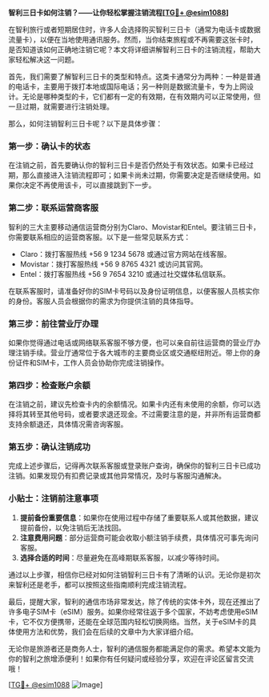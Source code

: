 **智利三日卡如何注销？——让你轻松掌握注销流程[[TG💪+ @esim1088](https://t.me/s/esim1088)]**

在智利旅行或者短期居住时，许多人会选择购买智利三日卡（通常为电话卡或数据流量卡），以便在当地使用通讯服务。然而，当你结束旅程或不再需要这张卡时，是否知道该如何正确地注销它呢？本文将详细讲解智利三日卡的注销流程，帮助大家轻松解决这一问题。

首先，我们需要了解智利三日卡的类型和特点。这类卡通常分为两种：一种是普通的电话卡，主要用于拨打本地或国际电话；另一种则是数据流量卡，专为上网设计。无论是哪种类型的卡，它们都有一定的有效期，在有效期内可以正常使用，但一旦过期，就需要进行注销处理。

那么，如何注销智利三日卡呢？以下是具体步骤：

### **第一步：确认卡的状态**
在注销之前，首先要确认你的智利三日卡是否仍然处于有效状态。如果卡已经过期，那么直接进入注销流程即可；如果卡尚未过期，你需要决定是否继续使用。如果你决定不再使用该卡，可以直接跳到下一步。

### **第二步：联系运营商客服**
智利的三大主要移动通信运营商分别为Claro、Movistar和Entel。要注销三日卡，你需要联系相应的运营商客服。以下是一些常见联系方式：

- Claro：拨打客服热线 +56 9 1234 5678 或通过官方网站在线客服。
- Movistar：拨打客服热线 +56 9 8765 4321 或访问其官网。
- Entel：拨打客服热线 +56 9 7654 3210 或通过社交媒体私信联系。

在联系客服时，请准备好你的SIM卡号码以及身份证明信息，以便客服人员核实你的身份。客服人员会根据你的需求为你提供注销的具体指导。

### **第三步：前往营业厅办理**
如果你觉得通过电话或网络联系客服不够方便，也可以亲自前往运营商的营业厅办理注销手续。营业厅通常位于各大城市的主要商业区或交通枢纽附近。带上你的身份证件和SIM卡，工作人员会协助你完成注销操作。

### **第四步：检查账户余额**
在注销之前，建议先检查卡内的余额情况。如果卡内还有未使用的余额，你可以选择将其转至其他号码，或者要求退还现金。不过需要注意的是，并非所有运营商都支持余额退还，具体情况需咨询客服。

### **第五步：确认注销成功**
完成上述步骤后，记得再次联系客服或登录账户查询，确保你的智利三日卡已成功注销。如果发现仍有扣费记录或其他异常情况，及时与客服沟通解决。

### **小贴士：注销前注意事项**
1. **提前备份重要信息**：如果你在使用过程中存储了重要联系人或其他数据，建议提前备份，以免注销后无法找回。
2. **注意费用问题**：部分运营商可能会收取小额注销手续费，具体情况可事先询问客服。
3. **选择合适的时间**：尽量避免在高峰期联系客服，以减少等待时间。

通过以上步骤，相信你已经对如何注销智利三日卡有了清晰的认识。无论你是初次来智利还是老手，都可以按照这些指南顺利完成注销流程。

最后，提醒大家，智利的通信市场非常发达，除了传统的实体卡外，现在还推出了许多电子SIM卡（eSIM）服务。如果你经常往返于多个国家，不妨考虑使用eSIM卡，它不仅方便携带，还能在全球范围内轻松切换网络。当然，关于eSIM卡的具体使用方法和优势，我们会在后续的文章中为大家详细介绍。

无论你是旅游者还是商务人士，智利的通信服务都能满足你的需求。希望本文能为你的智利之旅增添便利！如果你有任何疑问或经验分享，欢迎在评论区留言交流哦！

[[TG💪+ @esim1088](https://t.me/s/esim1088) ![Image](https://i.postimg.cc/4NQfJmqS/Snipaste-2025-05-13-00-14-12.png)]